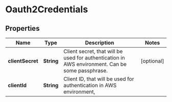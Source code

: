 # Oauth2Credentials

## Properties
Name | Type | Description | Notes
------------ | ------------- | ------------- | -------------
**clientSecret** | **String** | Client secret, that will be used for authentication in AWS environment. Can be some passphrase. |  [optional]
**clientId** | **String** | Client ID, that will be used for authentication in AWS environment, | 
